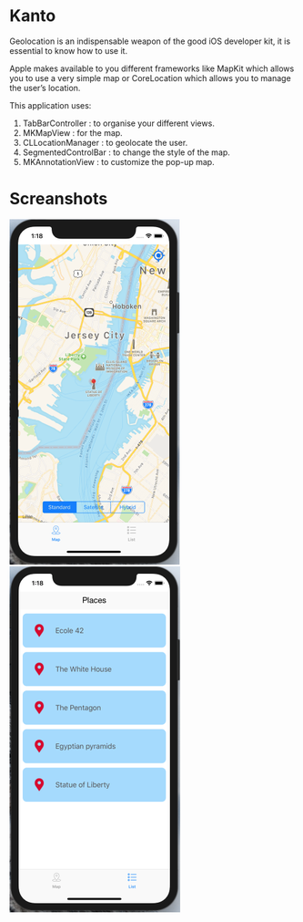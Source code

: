 # Kanto

Geolocation is an indispensable weapon of the good iOS developer kit, it is essential to know how to use it.

Apple makes available to you different frameworks like MapKit which allows you to use a very simple map or CoreLocation which allows you to manage the user’s location.

This application uses:

1) TabBarController : to organise your different views.
2) MKMapView : for the map.
3) CLLocationManager : to geolocate the user.
4) SegmentedControlBar : to change the style of the map.
5) MKAnnotationView : to customize the pop-up map.

# Screanshots

![alt text](Screenshots/map.png "display a map")
![alt text](Screenshots/list.png "list of places")